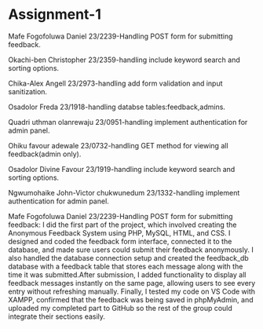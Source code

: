 # Assignment-1

Mafe Fogofoluwa Daniel 23/2239-Handling POST form for submitting feedback.

Okachi-ben Christopher 23/2359-handling include keyword search and sorting options.

Chika-Alex Angell 23/2973-handling add form validation and input sanitization.

Osadolor Freda 23/1918-handling databse tables:feedback,admins.

Quadri uthman olanrewaju 23/0951-handling implement authentication for admin panel.

Ohiku favour adewale 23/0732-handling GET method for viewing all feedback(admin only).

Osadolor Divine Favour 23/1919-handling include keyword search and sorting options.

Ngwumohaike John-Victor chukwunedum 23/1332-handling implement authentication for admin panel.


Mafe Fogofoluwa Daniel 23/2239-Handling POST form for submitting feedback:
I did the first part of the project, which involved creating the Anonymous Feedback System using PHP, MySQL, HTML, and CSS.
I designed and coded the feedback form interface, connected it to the database, and made sure users could submit their feedback anonymously.
I also handled the database connection setup and created the feedback_db database with a feedback table that stores each message along with the time it was submitted.After submission, I added functionality to display all feedback messages instantly on the same page, allowing users to see every entry without refreshing manually.
Finally, I tested my code on VS Code with XAMPP, confirmed that the feedback was being saved in phpMyAdmin, and uploaded my completed part to GitHub so the rest of the group could integrate their sections easily.

